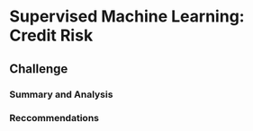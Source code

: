 # Supervised Machine Learning: Credit Risk

## Challenge

### Summary and Analysis


### Reccommendations
